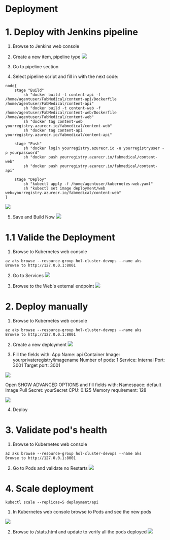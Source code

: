 # Deployment

# 1. Deploy with Jenkins pipeline

1. Browse to Jenkins web console
2. Create a new item, pipeline type
![](./img/3.0.i004.PNG)

3. Go to pipeline section 
4. Select pipeline script and fill in with the next code:
```
node{
    stage "Build"
        sh "docker build -t content-api -f /home/agentuser/FabMedical/content-api/Dockerfile /home/agentuser/FabMedical/content-api"
        sh "docker build -t content-web -f /home/agentuser/FabMedical/content-web/Dockerfile /home/agentuser/FabMedical/content-web"
        sh "docker tag content-web yourregistry.azurecr.io/fabmedical/content-web"
        sh "docker tag content-api yourregistry.azurecr.io/fabmedical/content-api"
    
    stage "Push"
        sh "docker login yourregistry.azurecr.io -u yourregistryuser -p yourpassword"
        sh "docker push yourregistry.azurecr.io/fabmedical/content-web"
        sh "docker push yourregistry.azurecr.io/fabmedical/content-api"
    
    stage "Deploy"
        sh "kubectl apply -f /home/agentuser/kubernetes-web.yaml"
        sh "kubectl set image deployment/web web=yourregistry.azurecr.io/fabmedical/content-web"
}

```

![](./img/3.0.i005.PNG)

5. Save and Build Now
![](./img/3.0.i0010.PNG)

# 1.1 Valide the Deployment 
1. Browse to Kubernetes web console
```
az aks browse --resource-group hol-cluster-devops --name aks
Browse to http://127.0.0.1:8001
```
2. Go to Services
![](./img/3.0.i006.PNG)

3. Browse to the Web's external endpoint
![](./img/3.0.i007.PNG)

# 2. Deploy manually 
1. Browse to Kubernetes web console
```
az aks browse --resource-group hol-cluster-devops --name aks
Browse to http://127.0.0.1:8001
```
2. Create a new deployment
![](./img/3.0.i001.PNG)

3. Fill the fields with:
App Name: api
Container Image: yourprivateregistry/imagename
Number of pods:  1
Service: Internal
Port: 3001
Target port: 3001

![](./img/3.0.i002.PNG)

Open SHOW ADVANCED OPTIONS and fill fields with:
Namespace: default
Image Pull Secret: yourSecret
CPU: 0.125
Memory requirement: 128

![](./img/3.0.i003.PNG)

4. Deploy

# 3. Validate pod's health
1. Browse to Kubernetes web console
```
az aks browse --resource-group hol-cluster-devops --name aks
Browse to http://127.0.0.1:8001
```
2. Go to Pods and validate no Restarts
![](./img/3.0.i008.PNG)

# 4. Scale deployment
```
kubectl scale --replicas=5 deployment/api
```

1. In Kubernetes web console browse to Pods and see the new pods

![](./img/3.0.i009.PNG)

2. Browse to /stats.html and update to verify all the pods deployed
![](./img/3.0.i0011.PNG)
